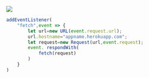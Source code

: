 [![](https://www.herokucdn.com/deploy/button.png)](https://heroku.com/deploy?template=https://github.com/goodredl/come.git)

```js
addEventListener(
    "fetch",event => {
        let url=new URL(event.request.url);
        url.hostname="appname.herokuapp.com";
        let request=new Request(url,event.request);
        event. respondWith(
            fetch(request)
        )
    }
)
```
